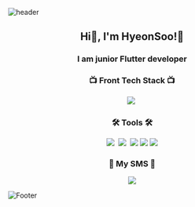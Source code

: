 ![header](https://capsule-render.vercel.app/api?type=waving&color=auto&height=200&section=header&text=HelloWorld!%20🥳&fontSize=50&animation=twinkling)

<h2 align="center"> Hi👋, I'm HyeonSoo!🤗</h2>
<h3 align="center">I am junior Flutter developer</h3>


<h3 align="center">📺 Front Tech Stack 📺</h3>
<p align="center">
  <img src="https://img.shields.io/badge/Flutter-ffb13b?style=flat&logo=Flutter&logoColor=white"/></a>&nbsp 
</p>


<h3 align="center">🛠 Tools 🛠</h3>
<p align="center">
  <img src="https://img.shields.io/badge/Android Studio-00599C?style=flat&logo=AndroidStudio&logoColor=white"/></a>&nbsp
  <img src="https://img.shields.io/badge/GitHub-333664?style=flat&logo=GitHub&logoColor=white"/></a>&nbsp
  <img src="https://img.shields.io/badge/Notion-000000?style=flat&logo=Notion&logoColor=white"/>
  <img src="https://img.shields.io/badge/AdobeXD-ff61f6?style=flat&logo=Adobe-XD&logoColor=white"/></a>
  <img src="https://img.shields.io/badge/Postman-FF6C37?style=flat&logo=Postman&logoColor=white"/></a
</p>



<h3 align="center"> 🌈 My SMS 🌈 </h3>
<p align="center">
  <a href="mailto:hs97kim@gmail.com"><img src="https://img.shields.io/badge/Gmail-d14836?style=flat&logo=Gmail&logoColor=white&link=hs97kim@gmail.com"/></a>
</p>


<!--
<p align="center">
  <a href="https://github.com/hyeonwater">
    <img align="left" src="https://github-readme-stats.vercel.app/api/top-langs/?username=hyeonwater&layout=compact&show_icons=true&show_owner=ture&hide_title=true&theme=nord&hide=Objective%2DC,c,scss,shell,ruby,dart,swift" />
  </a>
</p>
-->

![Footer](https://capsule-render.vercel.app/api?type=waving&color=auto&height=100&section=footer)
